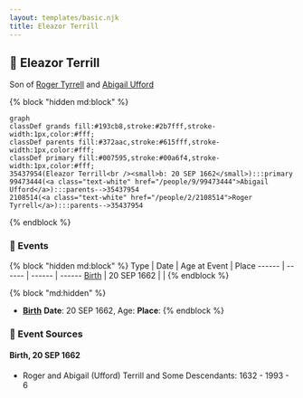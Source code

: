 ```yaml
---
layout: templates/basic.njk
title: Eleazor Terrill
---
```

## 🔵 Eleazor Terrill

Son of [Roger Tyrrell](/people/2/2108514) and [Abigail Ufford](/people/9/99473444)

{% block "hidden md:block" %}
```mermaid
graph
classDef grands fill:#193cb8,stroke:#2b7fff,stroke-width:1px,color:#fff;
classDef parents fill:#372aac,stroke:#615fff,stroke-width:1px,color:#fff;
classDef primary fill:#007595,stroke:#00a6f4,stroke-width:1px,color:#fff;
35437954(Eleazor Terrill<br /><small>b: 20 SEP 1662</small>):::primary
99473444(<a class="text-white" href="/people/9/99473444">Abigail Ufford</a>):::parents-->35437954
2108514(<a class="text-white" href="/people/2/2108514">Roger Tyrrell</a>):::parents-->35437954
```
{% endblock %}

### 📆 Events

{% block "hidden md:block" %}
Type | Date | Age at Event | Place
------ | ------ | ------ | ------
[Birth](#event-event-2) | 20 SEP 1662 |  |
{% endblock %}

{% block "md:hidden" %}
- **[Birth](#event-event-2)**
**Date**: 20 SEP 1662, Age:
**Place**:
{% endblock %}

### 📰 Event Sources

#### <a id="event-event-2"></a> Birth, 20 SEP 1662
* Roger and Abigail (Ufford) Terrill and Some Descendants: 1632 - 1993  - 6